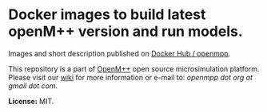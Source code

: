 # Docker images to build latest openM++ version and run models.

Images and short description published on [Docker Hub / openmpp](https://hub.docker.com/u/openmpp).

This repository is a part of [OpenM++](http://www.openmpp.org/) open source microsimulation platform.
Please visit our [wiki](https://ompp.sourceforge.io/wiki/) for more information or e-mail to: _openmpp dot org at gmail dot com_.

**License:** MIT.
